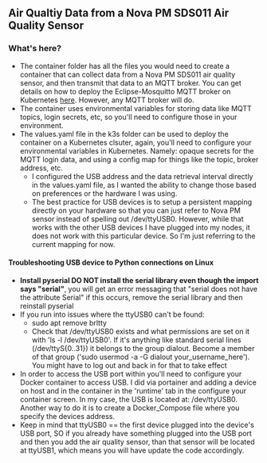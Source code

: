 ## Air Qualtiy Data from a Nova PM SDS011 Air Quality Sensor

### What's here?
* The container folder has all the files you would need to create a container that can collect data from a Nova PM SDS011 air quality sensor, and then transmit that data to an MQTT broker. You can get details on how to deploy the Eclipse-Mosquitto MQTT broker on Kubernetes [here](https://github.com/MarkhamLee/kubernetes-k3s-data-platform-IoT/tree/main/deployment_files/application_install_files/mosquitto). However, any MQTT broker will do.
* The container uses environmental variables for storing data like MQTT topics, login secrets, etc, so you'll need to configure those in your environment. 
* The values.yaml file in the k3s folder can be used to deploy the container on a Kubernetes clsuter, again, you'll need to configure your environmental variables in Kubernetes. Namely: opaque secrets for the MQTT login data, and using a config map for things like the topic, broker address, etc. 
    * I configured the USB address and the data retrieval interval directly in the values.yaml file, as I wanted the ability to change those based on preferences or the hardware I was using. 
    * The best practice for USB devices is to setup a persistent mapping directly on your hardware so that you can just refer to Nova PM sensor instead of spelling out /dev/ttyUSB0. However, while that works with the other USB devices I have plugged into my nodes, it does not work with this particular device. So I'm just referring to the current mapping for now. 


#### Troubleshooting USB device to Python connections on Linux

* **Install pyserial DO NOT install the serial library even though the import says "serial"**, you will get an error messaging that "serial does not have the attribute Serial" if this occurs, remove the serial library and then reinstall pyserial
* If you run into issues where the ttyUSB0 can't be found:
    * sudo apt remove brltty
    * Check that /dev/ttyUSB0 exists and what permissions are set on it with 'ls -l /dev/ttyUSB0'. If it's anything like standard serial lines (/dev/ttyS{0..31}) it belongs to the group dialout. Become a member of that group ('sudo usermod -a -G dialout your_username_here'). You might have to log out and back in for that to take effect
* In order to access the USB port within you'll need to configure your Docker container to access USB. I did via portainer and adding a device on host and in the container in the 'runtime' tab in the configure your container screen. In my case, the USB is located at: /dev/ttyUSB0. Another way to do it is to create a Docker_Compose file where you specify the devices address. 
* Keep in mind that ttyUSB0 == the first device plugged into the device's USB port, SO if you already have something plugged into the USB port and then you add the air quality sensor, than that sensor will be located at ttyUSB1, which means you will have update the code accordingly.